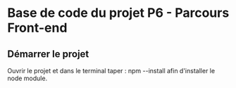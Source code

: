 # Base de code du projet P6 - Parcours Front-end

## Démarrer le projet

Ouvrir le projet et dans le terminal taper : npm --install
afin d'installer le node module.


